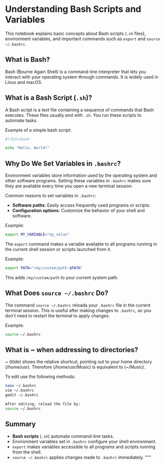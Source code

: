 # Understanding Bash Scripts and Variables

This notebook explains basic concepts about Bash scripts (`.sh` files), environment variables, and important commands such as `export` and `source ~/.bashrc`.


## What is Bash?

Bash (Bourne Again Shell) is a command-line interpreter that lets you interact with your operating system through commands. It is widely used in Linux and macOS.

## What is a Bash Script (`.sh`)?

A Bash script is a text file containing a sequence of commands that Bash executes. These files usually end with `.sh`. You run these scripts to automate tasks.

Example of a simple bash script:

```bash
#!/bin/bash

echo "Hello, World!"
```

## Why Do We Set Variables in `.bashrc`?

Environment variables store information used by the operating system and other software programs. Setting these variables in `.bashrc` makes sure they are available every time you open a new terminal session.

Common reasons to set variables in `.bashrc`:

- **Software paths**: Easily access frequently used programs or scripts.
- **Configuration options**: Customize the behavior of your shell and software.

Example:

```bash
export MY_VARIABLE="my_value"
```

The `export` command makes a variable available to all programs running in the current shell session or scripts launched from it.

Example:

```bash
export PATH="/my/custom/path:$PATH"
```

This adds `/my/custom/path` to your current system path.

## What Does `source ~/.bashrc` Do?

The command `source ~/.bashrc` reloads your `.bashrc` file in the current terminal session. This is useful after making changes to `.bashrc`, so you don't need to restart the terminal to apply changes.

Example:

```bash
source ~/.bashrc
```

## What is ~ when addressing to directories?
~ (tilde) shows the relative shortcut, pointing out to your home directory (/home/usr). 
Therefore (/home/usr/Music) is equivalent to (~/Music).

To edit use the following methods:
```bash
nano ~/.bashrc
vim ~/.bashrc
gedit ~/.bashrc

After editing, reload the file by:
source ~/.bashrc
```

## Summary

- **Bash scripts** (`.sh`) automate command-line tasks.
- Environment variables set in `.bashrc` configure your shell environment.
- `export` makes variables accessible to all programs and scripts running from the shell.
- `source ~/.bashrc` applies changes made to `.bashrc` immediately.
"""
